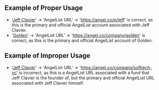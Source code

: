 ## Example of Proper Usage
* '[Jeff Clavier](https://golden.com/wiki/Jeff_Clavier-DBEDM8A)' → 'AngelList URL' → 'https://angel.co/p/jeff' is correct, as this is the primary and official AngelList account associated with Jeff Clavier.
* '[Golden](https://golden.com/wiki/Golden-5R)' → 'AngelList URL' → 'https://angel.co/company/golden' is correct, as this is the primary and official AngelList account of Golden.

## Example of Improper Usage
* '[Jeff Clavier](https://golden.com/wiki/Jeff_Clavier-DBEDM8A)' → 'AngelList URL' → 'https://angel.co/company/softtech-vc' is incorrect, as this is a AngelList URL associated with a fund that Jeff Clavier is the founder of, but the primary and official AngelList URL associated with Jeff Clavier himself.
